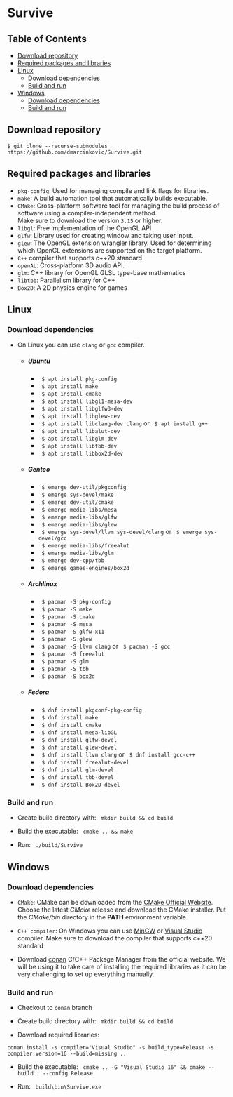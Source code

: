 # Survive

## Table of Contents 
- [Download repository](https://github.com/dmarcinkovic/Survive#download-repository)
- [Required packages and libraries](https://github.com/dmarcinkovic/Survive#required-packages-and-libraries)
- [Linux](https://github.com/dmarcinkovic/Survive#linux)
    - [Download dependencies](https://github.com/dmarcinkovic/Survive#download-dependencies)
    - [Build and run](https://github.com/dmarcinkovic/Survive#build-and-run)
- [Windows](https://github.com/dmarcinkovic/Survive#windows)
    - [Download dependencies](https://github.com/dmarcinkovic/Survive#download-dependencies-1)
    - [Build and run](https://github.com/dmarcinkovic/Survive#build-and-run-1)

## Download repository

    $ git clone --recurse-submodules https://github.com/dmarcinkovic/Survive.git

## Required packages and libraries

* `pkg-config`: Used for managing compile and link flags for libraries.
* `make`: A build automation tool that automatically builds executable.
* `CMake`: Cross-platform software tool for managing the build process of software using a compiler-independent
  method.  
  Make sure to download the version `3.15` or higher.
* `libgl`: Free implementation of the OpenGL API
* `glfw`: Library used for creating window and taking user input.
* `glew`: The OpenGL extension wrangler library. Used for determining which OpenGL extensions are supported on the
  target platform.
* `C++` compiler that supports c++20 standard
* `openAL`: Cross-platform 3D audio API.
* `glm`: C++ library for OpenGL GLSL type-base mathematics
* `libtbb`: Parallelism library for C++ 
* `Box2D`: A 2D physics engine for games

## Linux

### Download dependencies
* On Linux you can use `clang` or `gcc` compiler.
    - ##### Ubuntu
        * ` $ apt install pkg-config`
        * ` $ apt install make`
        * ` $ apt install cmake`
        * ` $ apt install libgl1-mesa-dev`
        * ` $ apt install libglfw3-dev`
        * ` $ apt install libglew-dev`
        * ` $ apt install libclang-dev clang` or ` $ apt install g++`
        * ` $ apt install libalut-dev`
        * ` $ apt install libglm-dev`
        * ` $ apt install libtbb-dev`
        * ` $ apt install libbox2d-dev`

    - ##### Gentoo
        * ` $ emerge dev-util/pkgconfig`
        * ` $ emerge sys-devel/make`
        * ` $ emerge dev-util/cmake`
        * ` $ emerge media-libs/mesa`
        * ` $ emerge media-libs/glfw`
        * ` $ emerge media-libs/glew`
        * ` $ emerge sys-devel/llvm sys-devel/clang` or ` $ emerge sys-devel/gcc`
        * ` $ emerge media-libs/freealut`
        * ` $ emerge media-libs/glm`
        * ` $ emerge dev-cpp/tbb`
        * ` $ emerge games-engines/box2d`

    - ##### Archlinux
        * ` $ pacman -S pkg-config`
        * ` $ pacman -S make`
        * ` $ pacman -S cmake`
        * ` $ pacman -S mesa`
        * ` $ pacman -S glfw-x11`
        * ` $ pacman -S glew`
        * ` $ pacman -S llvm clang` or ` $ pacman -S gcc`
        * ` $ pacman -S freealut`
        * ` $ pacman -S glm`
        * ` $ pacman -S tbb`
        * ` $ pacman -S box2d`

    - ##### Fedora
        * ` $ dnf install pkgconf-pkg-config`
        * ` $ dnf install make`
        * ` $ dnf install cmake`
        * ` $ dnf install mesa-libGL`
        * ` $ dnf install glfw-devel`
        * ` $ dnf install glew-devel`
        * ` $ dnf install llvm clang` or ` $ dnf install gcc-c++`
        * ` $ dnf install freealut-devel`
        * ` $ dnf install glm-devel`
        * ` $ dnf install tbb-devel`
        * ` $ dnf install Box2D-devel`

### Build and run

* Create build directory with: ` mkdir build && cd build`
  

* Build the executable: ` cmake .. && make`


* Run: ` ./build/Survive`

## Windows

### Download dependencies

* `CMake`: CMake can be downloaded from the [CMake Official Website](https://cmake.org/download/). Choose the latest *CMake*
  release and download the CMake installer. Put the *CMake/bin* directory in the **PATH**
  environment variable.


* `C++ compiler`: On Windows you can use [MinGW](http://www.mingw.org/) or
  [Visual Studio](https://visualstudio.microsoft.com/vs/features/cplusplus/) compiler.
  Make sure to download the compiler that supports c++20 standard


*  Download [conan](https://conan.io/) C/C++ Package Manager from the official
   website. We will be using it to take care of installing the required libraries
   as it can be very challenging to set up everything manually.

### Build and run

* Checkout to `conan` branch

* Create build directory with: ` mkdir build && cd build`


* Download required libraries: 
 ```
conan install -s compiler="Visual Studio" -s build_type=Release -s compiler.version=16 --build=missing ..
```

* Build the executable: ` cmake .. -G "Visual Studio 16" && cmake --build . --config Release`


* Run: ` build\bin\Survive.exe`
